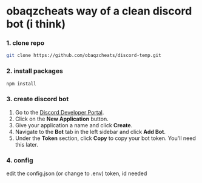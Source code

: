 # obaqzcheats way of a clean discord bot (i think)


### 1. clone repo

```bash
git clone https://github.com/obaqzcheats/discord-temp.git
```

### 2. install packages

```bash
npm install
```

### 3. create discord bot

1. Go to the [Discord Developer Portal](https://discord.com/developers/applications).
2. Click on the **New Application** button.
3. Give your application a name and click **Create**.
4. Navigate to the **Bot** tab in the left sidebar and click **Add Bot**.
5. Under the **Token** section, click **Copy** to copy your bot token. You'll need this later.

### 4. config

edit the config.json (or change to .env)
token, id needed


